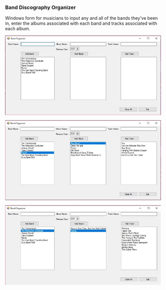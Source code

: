 ### Band Discography Organizer

Windows form for musicians to input any and all of the bands they’ve been in, enter the albums associated with each band and tracks associated with each album.

![pic1](https://github.com/danibarstad/band_organizer/blob/master/images/pic1.JPG)

![pic2](https://github.com/danibarstad/band_organizer/blob/master/images/pic2.JPG)

![pic3](https://github.com/danibarstad/band_organizer/blob/master/images/pic3.JPG)
